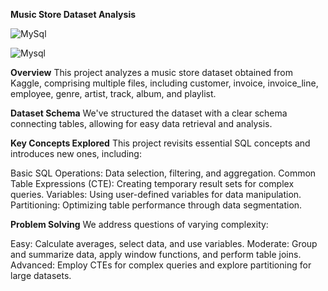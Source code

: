 **Music Store Dataset Analysis**

![MySql](https://img.shields.io/badge/MySql-black.svg?style=for-the-badge&logo=mysql&logoColor=white)

![Mysql](https://img.shields.io/badge/excel-darkgreen.svg?style=for-the-badge&logo=x&logoColor=white)

**Overview**
This project analyzes a music store dataset obtained from Kaggle, comprising multiple files, including customer, invoice, invoice_line, employee, genre, artist, track, album, and playlist.


**Dataset Schema**
We've structured the dataset with a clear schema connecting tables, allowing for easy data retrieval and analysis.


**Key Concepts Explored**
This project revisits essential SQL concepts and introduces new ones, including:

Basic SQL Operations: Data selection, filtering, and aggregation.
Common Table Expressions (CTE): Creating temporary result sets for complex queries.
Variables: Using user-defined variables for data manipulation.
Partitioning: Optimizing table performance through data segmentation.


**Problem Solving**
We address questions of varying complexity:

Easy: Calculate averages, select data, and use variables.
Moderate: Group and summarize data, apply window functions, and perform table joins.
Advanced: Employ CTEs for complex queries and explore partitioning for large datasets.
